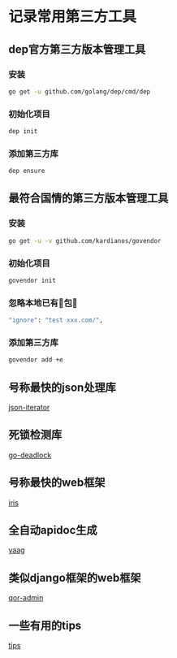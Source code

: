 # 记录常用第三方工具

## dep官方第三方版本管理工具

### 安装

```bash
go get -u github.com/golang/dep/cmd/dep
```

### 初始化项目

```bash
dep init
```

### 添加第三方库

```bash
dep ensure
```

## 最符合国情的第三方版本管理工具

### 安装

```bash
go get -u -v github.com/kardianos/govendor
```

### 初始化项目

```bash
govendor init
```

###  忽略本地已有包

```bash
"ignore": "test xxx.com/",
```

### 添加第三方库

```bash
govendor add +e
```

## 号称最快的json处理库
[json-iterator](https://github.com/json-iterator/go)

## 死锁检测库
[go-deadlock](github.com/sasha-s/go-deadlock)

## 号称最快的web框架
[iris](https://github.com/kataras/iris)

## 全自动apidoc生成
[yaag](https://github.com/betacraft/yaag)

## 类似django框架的web框架
[qor-admin](https://github.com/qor/admin)

## 一些有用的tips
[tips](https://go101.org/article/tips.html)